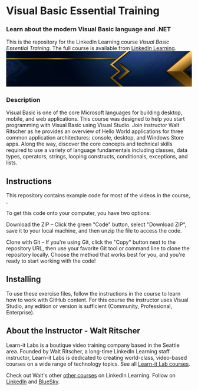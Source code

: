 # Visual Basic Essential Training
### Learn about the modern Visual Basic language and .NET
This is the repository for the LinkedIn Learning course *Visual Basic Essential Training*. The full course is available from [LinkedIn Learning][lil-course-url].
![banner](https://github.com/LearnItLabs/SiteAssets/blob/78fc8d3e6156de51b8c8cbff35e1e60e7b53b7b9/GitHubBanner.png)

### Description
Visual Basic is one of the core Microsoft languages for building desktop, mobile, and web applications. This course was designed to help you start programming with Visual Basic using Visual Studio. Join instructor Walt Ritscher as he provides an overview of Hello World applications for three common application architectures: console, desktop, and Windows Store apps. Along the way, discover the core concepts and technical skills required to use a variety of language fundamentals including classes, data types, operators, strings, looping constructs, conditionals, exceptions, and lists.

## Instructions
This repository contains example code for most of the videos in the course, .

To get this code onto your computer, you have two options:

Download the ZIP – Click the green "Code" button, select "Download ZIP", save it to your local machine, and then unzip the file to access the code.

Clone with Git – If you're using Git, click the "Copy" button next to the repository URL, then use your favorite Git tool or command line to clone the repository locally.
Choose the method that works best for you, and you're ready to start working with the code! 


## Installing  
To use these exercise files, follow the instructions in the course to learn how to work with GitHub content.
For this course the instructor uses Visual Studio, any edition or version is sufficient (Community, Professional, Enterprise). 


## About the Instructor - Walt Ritscher
Learn-it Labs is a boutique video training company based in the Seattle area. Founded by Walt Ritscher, a long-time LinkedIn Learning staff instructor, Learn-it Labs is dedicated to creating world-class, video-based courses on a wide range of technology topics.
See all [Learn-it Lab courses](https://www.linkedin.com/learning/instructors/learn-it-labs).

Check out Walt's other [other courses](https://www.linkedin.com/learning/instructors/walt-ritscher) on LinkedIn Learning.  Follow on [LinkedIn](https://www.linkedin.com/in/waltritscher/?trk=lil_course) and [BlueSky](https://bsky.app/profile/waltritscher.bsky.social). 



[lil-course-url]: https://www.linkedin.com/learning/visual-basic-essential-training-25181879/
